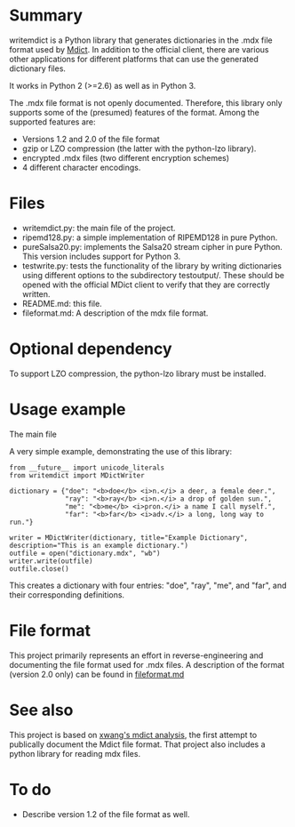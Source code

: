 # Summary

writemdict is a Python library that generates dictionaries in the .mdx file format used by [Mdict](http://www.octopus-studio.com/index.en.htm). In addition to the official client, there are various other 
applications for different platforms that can use the generated dictionary files. 

It works in Python 2 (>=2.6) as well as in Python 3.

The .mdx file format is not openly documented. Therefore, this library only supports some of the (presumed)
features of the format. Among the supported features are:

* Versions 1.2 and 2.0 of the file format
* gzip or LZO compression (the latter with the python-lzo library).
* encrypted .mdx files (two different encryption schemes)
* 4 different character encodings.

# Files

* writemdict.py: the main file of the project.
* ripemd128.py: a simple implementation of RIPEMD128 in pure Python.
* pureSalsa20.py: implements the Salsa20 stream cipher in pure Python. This version includes support for Python 3.
* testwrite.py: tests the functionality of the library by writing dictionaries using different options to the subdirectory
testoutput/. These should be opened with the official MDict client to verify that they are correctly written.
* README.md: this file.
* fileformat.md: A description of the mdx file format.

# Optional dependency

To support LZO compression, the python-lzo library must be installed.

# Usage example

The main file

A very simple example, demonstrating the use of this library:

    from __future__ import unicode_literals
    from writemdict import MDictWriter

    dictionary = {"doe": "<b>doe</b> <i>n.</i> a deer, a female deer.",
                  "ray": "<b>ray</b> <i>n.</i> a drop of golden sun.",
                  "me": "<b>me</b> <i>pron.</i> a name I call myself.",
                  "far": "<b>far</b> <i>adv.</i> a long, long way to run."}

    writer = MDictWriter(dictionary, title="Example Dictionary", description="This is an example dictionary.")
    outfile = open("dictionary.mdx", "wb")
    writer.write(outfile)
    outfile.close()

This creates a dictionary with four entries: "doe", "ray", "me", and "far", and their corresponding definitions.

# File format

This project primarily represents an effort in reverse-engineering and documenting the file format used for .mdx files.
A description of the format (version 2.0 only) can be found in [fileformat.md](./fileformat.md)

# See also

This project is based on [xwang's mdict analysis](https://bitbucket.org/xwang/mdict-analysis), the first attempt to
publically document the Mdict file format. That project also includes a python library for reading mdx files.

# To do

* Describe version 1.2 of the file format as well.




